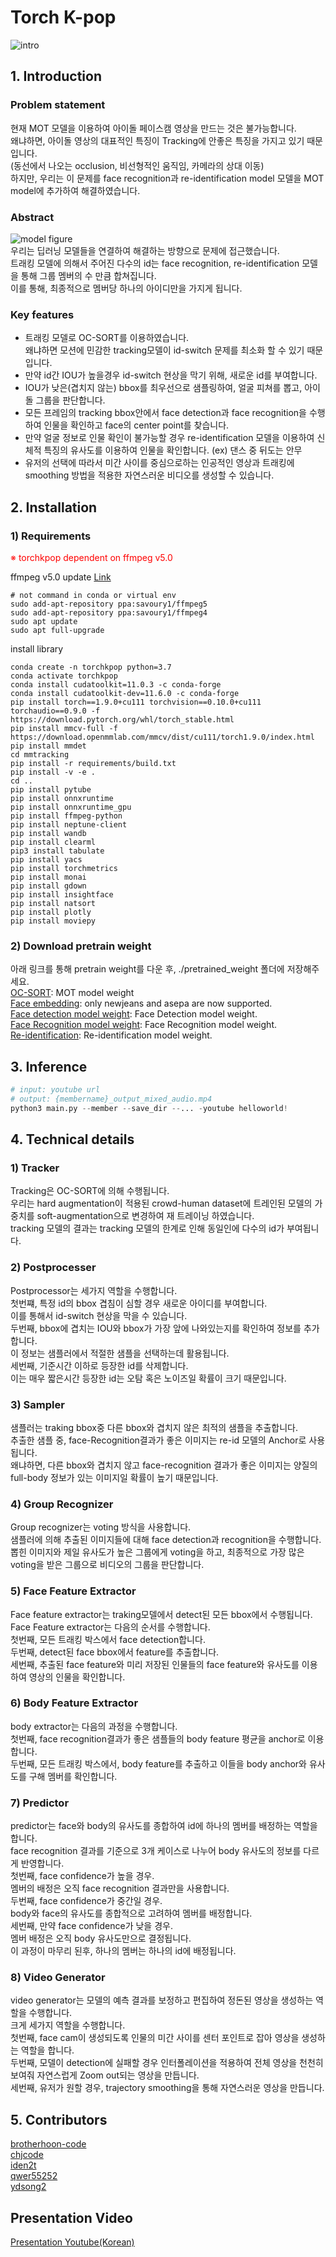# Torch K-pop

![intro](./document/intro.gif)  
## 1. Introduction

### Problem statement
현재 MOT 모델을 이용하여 아이돌 페이스캠 영상을 만드는 것은 불가능합니다.  
왜냐하면, 아이돌 영상의 대표적인 특징이 Tracking에 안좋은 특징을 가지고 있기 때문입니다.  
(동선에서 나오는 occlusion, 비선형적인 움직임, 카메라의 상대 이동)  
하지만, 우리는 이 문제를 face recognition과 re-identification model 모델을 MOT model에 추가하여 해결하였습니다.  


### Abstract
![model figure](./document/model_figure.png)  
우리는 딥러닝 모델들을 연결하여 해결하는 방향으로 문제에 접근했습니다.  
트래킹 모델에 의해서 주어진 다수의 id는 face recognition, re-identification 모델을 통해 그룹 멤버의 수 만큼 합쳐집니다.  
이를 통해, 최종적으로 멤버당 하나의 아이디만을 가지게 됩니다.  
### Key features
* 트래킹 모델로 OC-SORT를 이용하였습니다.  
왜냐하면 모션에 민감한 tracking모델이 id-switch 문제를 최소화 할 수 있기 때문입니다.  
* 만약 id간 IOU가 높을경우 id-switch 현상을 막기 위해, 새로운 id를 부여합니다.  
* IOU가 낮은(겹치지 않는) bbox를 최우선으로 샘플링하여, 얼굴 피쳐를 뽑고, 아이돌 그룹을 판단합니다.  
* 모든 프레임의 tracking bbox안에서 face detection과 face recognition을 수행하여 인물을 확인하고 face의 center point를 찾습니다.  
* 만약 얼굴 정보로 인물 확인이 불가능할 경우 re-identification 모델을 이용하여 신체적 특징의 유사도를 이용하여 인물을 확인합니다. (ex) 댄스 중 뒤도는 안무
* 유저의 선택에 따라서 미간 사이를 중심으로하는 인공적인 영상과 트래킹에 smoothing 방법을 적용한 자연스러운 비디오를 생성할 수 있습니다.  
## 2. Installation

### 1) Requirements
<font color='red'>※ torchkpop dependent on ffmpeg v5.0</font>  

ffmpeg v5.0 update [Link](https://ubuntuhandbook.org/index.php/2022/02/install-ffmpeg-5-0-ubuntu/)  
```
# not command in conda or virtual env
sudo add-apt-repository ppa:savoury1/ffmpeg5
sudo add-apt-repository ppa:savoury1/ffmpeg4
sudo apt update
sudo apt full-upgrade
```


install library 
```
conda create -n torchkpop python=3.7
conda activate torchkpop
conda install cudatoolkit=11.0.3 -c conda-forge
conda install cudatoolkit-dev=11.6.0 -c conda-forge 
pip install torch==1.9.0+cu111 torchvision==0.10.0+cu111 torchaudio==0.9.0 -f https://download.pytorch.org/whl/torch_stable.html
pip install mmcv-full -f https://download.openmmlab.com/mmcv/dist/cu111/torch1.9.0/index.html
pip install mmdet
cd mmtracking
pip install -r requirements/build.txt
pip install -v -e .
cd ..
pip install pytube
pip install onnxruntime
pip install onnxruntime_gpu
pip install ffmpeg-python
pip install neptune-client
pip install wandb
pip install clearml
pip3 install tabulate
pip install yacs
pip install torchmetrics
pip install monai
pip install gdown
pip install insightface
pip install natsort
pip install plotly
pip install moviepy
```
### 2) Download pretrain weight
아래 링크를 통해 pretrain weight를 다운 후, ./pretrained_weight 폴더에 저장해주세요.  
[OC-SORT](https://drive.google.com/file/d/1MW8jcmEZ1ZyzOsM6ro_BPICqG9oIXQ4m/view?usp=sharing): MOT model weight  
[Face embedding](https://drive.google.com/file/d/1_PJs7Rbq2Rg6kgvyefKYB3BC8JB1R7v5/view?usp=sharing): only newjeans and asepa are now supported.  
[Face detection model weight](https://drive.google.com/file/d/1JewWuc78KW7KY6MQ99cO52ZGVRk9pkRq/view?usp=sharing): Face Detection model weight.  
[Face Recognition model weight](https://drive.google.com/file/d/1kmtHgg0HeHbmp4O1bgNIodYYB-HKWXKv/view?usp=share_link): Face Recognition model weight.  
[Re-identification](https://drive.google.com/file/d/1TGzI4C5HchwIftjM9vh8eeO85DyLWRgV/view?usp=share_link): Re-identification model weight.  
  
## 3. Inference 
```python
# input: youtube url
# output: {membername}_output_mixed_audio.mp4
python3 main.py --member --save_dir --... -youtube helloworld!
```
## 4. Technical details
  
### 1) Tracker
Tracking은 OC-SORT에 의해 수행됩니다.  
우리는 hard augmentation이 적용된 crowd-human dataset에 트레인된 모델의 가중치를 soft-augmentation으로 변경하여 재 트레이닝 하였습니다.  
tracking 모델의 결과는 tracking 모델의 한계로 인해 동일인에 다수의 id가 부여됩니다.

### 2) Postprocesser
Postprocessor는 세가지 역할을 수행합니다.  
첫번쨰, 특정 id의 bbox 겹침이 심할 경우 새로운 아이디를 부여합니다.  
이를 통해서 id-switch 현상을 막을 수 있습니다.  
두번째, bbox에 겹치는 IOU와 bbox가 가장 앞에 나와있는지를 확인하여 정보를 추가합니다.  
이 정보는 샘플러에서 적절한 샘플을 선택하는데 활용됩니다.  
세번째, 기준시간 이하로 등장한 id를 삭제합니다.  
이는 매우 짧은시간 등장한 id는 오탐 혹은 노이즈일 확률이 크기 때문입니다.  
  
### 3) Sampler
샘플러는 traking bbox중 다른 bbox와 겹치지 않은 최적의 샘플을 추출합니다.  
추출한 샘플 중, face-Recognition결과가 좋은 이미지는 re-id 모델의 Anchor로 사용됩니다.  
왜냐하면, 다른 bbox와 겹치지 않고 face-recognition 결과가 좋은 이미지는 양질의 full-body 정보가 있는 이미지일 확률이 높기 때문입니다.  
  
### 4) Group Recognizer
Group recognizer는 voting 방식을 사용합니다.  
샘플러에 의해 추출된 이미지들에 대해 face detection과 recognition을 수행합니다.  
뽑힌 이미지와 제일 유사도가 높은 그룹에게 voting을 하고, 최종적으로 가장 많은 voting을 받은 그룹으로 비디오의 그룹을 판단합니다.
  
### 5) Face Feature Extractor
Face feature extractor는 traking모델에서 detect된 모든 bbox에서 수행됩니다.  
Face Feature extractor는 다음의 순서를 수행합니다.  
첫번째, 모든 트래킹 박스에서 face detection합니다.  
두번째, detect된 face bbox에서 feature를 추출합니다.  
세번째, 추출된 face feature와 미리 저장된 인물들의 face feature와 유사도를 이용하여 영상의 인물을 확인합니다.  
  
### 6) Body Feature Extractor
body extractor는 다음의 과정을 수행합니다.  
첫번째, face recognition결과가 좋은 샘플들의 body feature 평균을 anchor로 이용합니다.  
두번째, 모든 트래킹 박스에서, body feature를 추출하고 이들을 body anchor와 유사도를 구해 멤버를 확인합니다.  
  
### 7) Predictor
predictor는 face와 body의 유사도를 종합하여 id에 하나의 멤버를 배정하는 역할을 합니다.  
face recognition 결과를 기준으로 3개 케이스로 나누어 body 유사도의 정보를 다르게 반영합니다.  
첫번째, face confidence가 높을 경우.  
멤버의 배정은 오직 face recognition 결과만을 사용합니다.  
두번째, face confidence가 중간일 경우.  
body와 face의 유사도를 종합적으로 고려하여 멤버를 배정합니다.  
세번째, 만약 face confidence가 낮을 경우.  
멤버 배정은 오직 body 유사도만으로 결정됩니다.  
이 과정이 마무리 된후, 하나의 멤버는 하나의 id에 배정됩니다.  
  
### 8) Video Generator
video generator는 모델의 예측 결과를 보정하고 편집하여 정돈된 영상을 생성하는 역할을 수행합니다.  
크게 세가지 역할을 수행합니다.  
첫번째, face cam이 생성되도록 인물의 미간 사이를 센터 포인트로 잡아 영상을 생성하는 역할을 합니다.   
두번째, 모델이 detection에 실패할 경우 인터폴레이션을 적용하여 전체 영상을 천천히 보여줘 자연스럽게 Zoom out되는 영상을 만듭니다.  
세번째, 유저가 원할 경우, trajectory smoothing을 통해 자연스러운 영상을 만듭니다.  
  
## 5. Contributors
[brotherhoon-code](http://github.com/brotherhoon-code)  
[chjcode](http://github.com/chjcode)  
[iden2t](http://github.com/iden2t)  
[qwer55252](http://github.com/qwer55252)  
[ydsong2](http://github.com/ydsong2)  
  
## Presentation Video  
[Presentation Youtube(Korean)](https://www.youtube.com/watch?v=S3UVk0QvYDI)  
